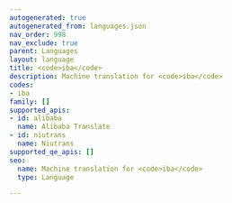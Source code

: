 ```yaml
---
autogenerated: true
autogenerated_from: languages.json
nav_order: 998
nav_exclude: true
parent: Languages
layout: language
title: <code>iba</code>
description: Machine translation for <code>iba</code>
codes:
- iba
family: []
supported_apis:
- id: alibaba
  name: Alibaba Translate
- id: niutrans
  name: Niutrans
supported_qe_apis: []
seo:
  name: Machine translation for <code>iba</code>
  type: Language

---
```


